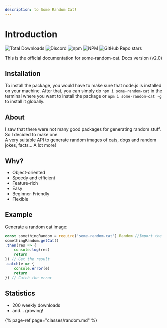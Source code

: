```yaml
---
description: to Some Random Cat!
---
```


# Introduction

![Total Downloads](https://img.shields.io/npm/dt/some-random-cat?style=for-the-badge&label=Downloads) ![Discord](https://img.shields.io/discord/772129415005470740?color=%237289DA&label=Discord&logo=Discord&style=for-the-badge) ![npm](https://img.shields.io/npm/v/some-random-cat?style=for-the-badge) ![NPM](https://img.shields.io/npm/l/some-random-cat?style=for-the-badge) ![GitHub Repo stars](https://img.shields.io/github/stars/aktindo/some-random-cat?style=for-the-badge)

This is the official documentation for some-random-cat. Docs version \(v2.0\)

## Installation

To install the package, you would have to make sure that node.js is installed on your machine. After that, you can simply do `npm i some-random-cat` in the terminal where you want to install the package or `npm i some-random-cat -g` to install it globally.

## About

I saw that there were not many good packages for generating random stuff. So I decided to make one.  
A very suitable API to generate random images of cats, dogs and random jokes, facts... A lot more!

## Why?

* Object-oriented
* Speedy and efficient
* Feature-rich
* Easy
* Beginner-Friendly
* Flexible

## Example

Generate a random cat image:

```javascript
const somethingRandom = require('some-random-cat').Random //Import the package
somethingRandom.getCat()
.then(res => {
    console.log(res)
    return
}) // Get the result
.catch(e => {
    console.error(e)
    return
}) // Catch the error
```

## Statistics

* 200 weekly downloads
* and... growing!

{% page-ref page="classes/random.md" %}


